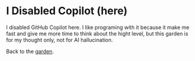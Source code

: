 # I Disabled Copilot (here)

I disabled GitHub Copilot here. I like programing with it because it make me fast and give me more time to think about the hight level, but this garden is for my thought only, not for AI hallucination.

Back to the [garden](/garden/readme.md).
